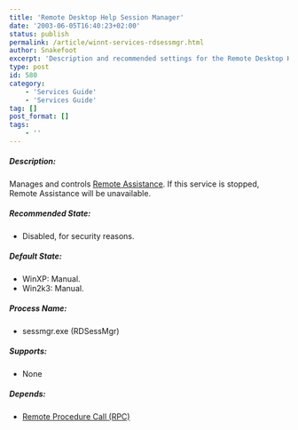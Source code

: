 ```yaml
---
title: 'Remote Desktop Help Session Manager'
date: '2003-06-05T16:40:23+02:00'
status: publish
permalink: /article/winnt-services-rdsessmgr.html
author: Snakefoot
excerpt: 'Description and recommended settings for the Remote Desktop Help Session Manager service.'
type: post
id: 580
category:
    - 'Services Guide'
    - 'Services Guide'
tag: []
post_format: []
tags:
    - ''
---
```

##### Description:

 Manages and controls [Remote Assistance](/article/winnt-remote-assistance.html). If this service is stopped, Remote Assistance will be unavailable.  
  
##### Recommended State:

- Disabled, for security reasons.

##### Default State:

- WinXP: Manual.
- Win2k3: Manual.

##### Process Name:

- sessmgr.exe (RDSessMgr)

##### Supports:

- None

##### Depends:

- [Remote Procedure Call (RPC)](/article/winnt-services-rpcss.html)